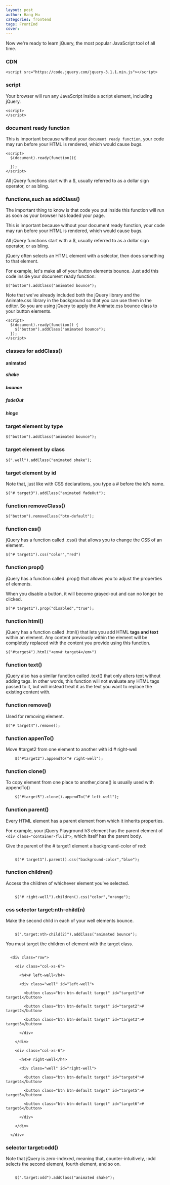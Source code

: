```yaml
---
layout: post
author: Hang Hu
categories: frontend
tags: FrontEnd 
cover: 
---
```


Now we're ready to learn jQuery, the most popular JavaScript tool of all time.  
### CDN

```
<script src="https://code.jquery.com/jquery-3.1.1.min.js"></script>
```

### script

Your browser will run any JavaScript inside a script element, including jQuery.

```
<script>
</script>
```

### document ready function

This is important because without your `document ready function`, your code may run before your HTML is rendered, which would cause bugs.

```
<script>
  $(document).ready(function(){
    
  });
</script>
```

 All jQuery functions start with a $, usually referred to as a dollar sign operator, or as bling.

### functions,such as addClass()

The important thing to know is that code you put inside this function will run as soon as your browser has loaded your page.  

This is important because without your document ready function, your code may run before your HTML is rendered, which would cause bugs.  

All jQuery functions start with a $, usually referred to as a dollar sign operator, or as bling.  

jQuery often selects an HTML element with a selector, then does something to that element.  

For example, let's make all of your button elements bounce. Just add this code inside your document ready function:  

```
$("button").addClass("animated bounce");
```

Note that we've already included both the jQuery library and the Animate.css library in the background so that you can use them in the editor. So you are using jQuery to apply the Animate.css bounce class to your button elements.  


```
<script>
  $(document).ready(function() {
    $("button").addClass("animated bounce");
  });
</script>
```

### classes for addClass()

#### animated

##### shake

##### bounce

##### fadeOut

##### hinge

### target element by type

```
$("button").addClass("animated bounce");
```

### target element by class

```
$(".well").addClass("animated shake");

```

### target element by id

Note that, just like with CSS declarations, you type a # before the id's name.  

```
$("# target3").addClass("animated fadeOut");

```

### function removeClass()

```
$("button").removeClass("btn-default");
```

### function css()

jQuery has a function called .css() that allows you to change the CSS of an element.

```
$("# target1").css("color","red")

```

### function prop()

jQuery has a function called .prop() that allows you to adjust the properties of elements.

When you disable a button, it will become grayed-out and can no longer be clicked.

```
$("# target1").prop("disabled","true");

```

### function html()

jQuery has a function called .html() that lets you add HTML <strong>tags and text</strong> within an element. Any content previously within the element will be completely replaced with the content you provide using this function.    

```
$("#target4").html("<em># target4</em>")

```

### function text()

jQuery also has a similar function called .text() that only alters text without adding tags. In other words, this function will not evaluate any HTML tags passed to it, but will instead treat it as the text you want to replace the existing content with.

### function remove()

Used for removing element.

```
$("# target4").remove();

```

### function appenTo()

Move #target2 from one element to another with id # right-well

```
    $("#target2").appendTo("# right-well");

```

### function clone()

To copy element from one place to another,clone() is usually used with appendTo()

```
    $("#target5").clone().appendTo("# left-well");

```

### function parent()

Every HTML element has a parent element from which it inherits properties.  


For example, your jQuery Playground h3 element has the parent element of ```<div class="container-fluid">```, which itself has the parent body.

Give the parent of the # target1 element a background-color of red:  

```

    $("# target1").parent().css("background-color","blue");

```
### function children()

Access the children of whichever element you've selected.
```

    $("# right-well").children().css("color","orange");

```
### css selector target:nth-child(n)

Make the second child in each of your well elements bounce. 
```

    $(".target:nth-child(2)").addClass("animated bounce");

```
You must target the children of element with the target class.
```

  <div class="row">

    <div class="col-xs-6">

      <h4># left-well</h4>

      <div class="well" id="left-well">

        <button class="btn btn-default target" id="target1"># target1</button>

        <button class="btn btn-default target" id="target2"># target2</button>

        <button class="btn btn-default target" id="target3"># target3</button>

      </div>

    </div>

    <div class="col-xs-6">

      <h4># right-well</h4>

      <div class="well" id="right-well">

        <button class="btn btn-default target" id="target4"># target4</button>

        <button class="btn btn-default target" id="target5"># target5</button>

        <button class="btn btn-default target" id="target6"># target6</button>

      </div>

    </div>

  </div>

```
### selector target:odd()

Note that jQuery is zero-indexed, meaning that, counter-intuitively, :odd selects the second element, fourth element, and so on.  
```

    $(".target:odd").addClass("animated shake");

```

###

###

###

###

###

###

###

###

###

###

###

###

###

###

###

###

###

###

###

###

###

###

###

###

###
